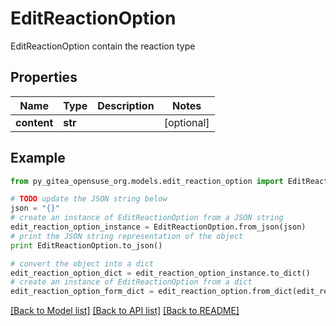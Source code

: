 # EditReactionOption

EditReactionOption contain the reaction type

## Properties
Name | Type | Description | Notes
------------ | ------------- | ------------- | -------------
**content** | **str** |  | [optional] 

## Example

```python
from py_gitea_opensuse_org.models.edit_reaction_option import EditReactionOption

# TODO update the JSON string below
json = "{}"
# create an instance of EditReactionOption from a JSON string
edit_reaction_option_instance = EditReactionOption.from_json(json)
# print the JSON string representation of the object
print EditReactionOption.to_json()

# convert the object into a dict
edit_reaction_option_dict = edit_reaction_option_instance.to_dict()
# create an instance of EditReactionOption from a dict
edit_reaction_option_form_dict = edit_reaction_option.from_dict(edit_reaction_option_dict)
```
[[Back to Model list]](../README.md#documentation-for-models) [[Back to API list]](../README.md#documentation-for-api-endpoints) [[Back to README]](../README.md)


